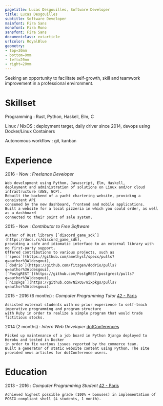 ```yaml
---
pagetitle: Lucas Desgouilles, Software Developer
title: Lucas Desgouilles
subtitle: Software Developer
mainfont: Fira Sans
monofont: Fira Mono
sansfont: Fira Sans
documentclass: extarticle
urlcolor: RoyalBlue
geometry:
- top=20mm
- bottom=0mm
- left=20mm
- right=20mm
---
```


<div style="display: none">
-----
<l@ldesgoui.xyz> | <tel:+33688242820> | <https://ldesgoui.xyz> | <https://github.com/ldesgoui>
-----
</div>


Seeking an opportunity to facilitate self-growth, skill and teamwork improvement in a professional environment.


# Skillset

Programming
: Rust, Python, Haskell, Elm, C

Linux / NixOS
: deployment target, daily driver since 2014, devops using Docker/Linux Containers

Autonomous workflow
: git, kanban


# Experience

2016 - Now
:   *Freelance Developer*

    Web development using Python, Javascript, Elm, Haskell,
    deployment and administration of solutions on Linux and/or cloud infrastructure (AWS, GCP).  
    Rebuilt the backend of a yacht chartering website, providing a consistent API
    consumed by the new dashboard, frontend and mobile applications.  
    Built a website for a local pizzeria in which you could order, as well as a dashboard
    connected to their point of sale system.

2015 - Now
:   *Contributor to Free Software*

    Author of Rust library [`discord_game_sdk`](https://docs.rs/discord_game_sdk),
    providing a safe and idiomatic interface to an external library with no first-party support.
    Offered contributions to various projects, such as
    [`specs`](https://github.com/amethyst/specs/pulls?q=author%3Aldesgoui),
    [`dodrio`](https://github.com/fitzgen/dodrio/pulls?q=author%3Aldesgoui),
    [`PostgREST`](https://github.com/PostgREST/postgrest/pulls?q=author%3Aldesgoui),
    [`nixpkgs`](https://github.com/NixOS/nixpkgs/pulls?q=author%3Aldesgoui).

2015 - 2016 (6 months)
:   *Computer Programming Tutor* [42 - Paris](https://42.fr)

    Assisted external students with no prior experience to self-teach imperative programming and program structure
    with Ruby in order to realize a simple program that would trade fictitious stocks.

2014 (2 months)
:   *Intern Web Developer* [dotConferences](https://www.dotconferences.com/)

    Picked up maintenance of a job board in Python Django deployed to Heroku and tested in Docker
    in order to fix various issues reported by the commerce team.  
    Built a generator of static website content using Python. The site provided news articles for dotConference users.


# Education

2013 - 2016
:   *Computer Programming Student* [42 - Paris](https://42.fr)

    Achieved highest possible grade (100% + bonuses) in implementation of POSIX-compliant shell (4 students, 1 month).

